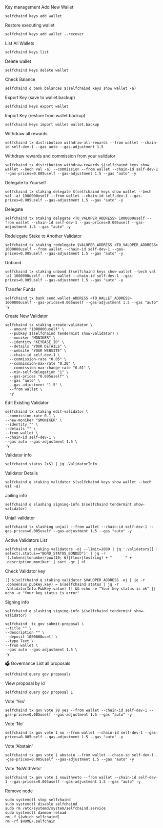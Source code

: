Key management
Add New Wallet
```
selfchaind keys add wallet
```
Restore executing wallet
```
selfchaind keys add wallet --recover
```
List All Wallets
```
selfchaind keys list
```
Delete wallet
```
selfchaind keys delete wallet
```
Check Balance
```
selfchaind q bank balances $(selfchaind keys show wallet -a)
```
Export Key (save to wallet.backup)
```
selfchaind keys export wallet
```
Import Key (restore from wallet.backup)
```
selfchaind keys import wallet wallet.backup
```
Withdraw all rewards
```
selfchaind tx distribution withdraw-all-rewards --from wallet --chain-id self-dev-1 --gas auto --gas-adjustment 1.5
```
Withdraw rewards and commission from your validator
```
selfchaind tx distribution withdraw-rewards $(selfchaind keys show wallet --bech val -a) --commission --from wallet --chain-id self-dev-1 --gas-prices=0.005uself --gas-adjustment 1.5 --gas "auto" -y 
```
Delegate to Yourself
```
selfchaind tx staking delegate $(selfchaind keys show wallet --bech val -a) 1000000uself --from wallet --chain-id self-dev-1 --gas-prices=0.005uself --gas-adjustment 1.5 --gas "auto" -y 
```
Delegate
```
selfchaind tx staking delegate <TO_VALOPER_ADDRESS> 1000000uself --from wallet --chain-id self-dev-1 --gas-prices=0.005uself --gas-adjustment 1.5 --gas "auto" -y 
```
Redelegate Stake to Another Validator
```
selfchaind tx staking redelegate $VALOPER_ADDRESS <TO_VALOPER_ADDRESS> 1000000uself --from wallet --chain-id self-dev-1 --gas-prices=0.005uself --gas-adjustment 1.5 --gas "auto" -y 
```
Unbond
```
selfchaind tx staking unbond $(selfchaind keys show wallet --bech val -a) 1000000uself --from wallet --chain-id self-dev-1 --gas-prices=0.005uself --gas-adjustment 1.5 --gas "auto" -y 
```
Transfer Funds
```
selfchaind tx bank send wallet_ADDRESS <TO_WALLET_ADDRESS> 1000000uself --gas-prices=0.005uself --gas-adjustment 1.5 --gas "auto" -y 
```
Create New Validator
```
selfchaind tx staking create-validator \
  --amount "1000000uself" \
  --pubkey $(selfchaind tendermint show-validator) \
  --moniker "MONIKER" \
  --identity "KEYBASE_ID" \
  --details "YOUR DETAILS" \
  --website "YOUR WEBSITE" \
  --chain-id self-dev-1 \
  --commission-rate "0.05" \
  --commission-max-rate "0.20" \
  --commission-max-change-rate "0.01" \
  --min-self-delegation "1" \
  --gas-prices "0.005uself" \
  --gas "auto" \
  --gas-adjustment "1.5" \
  --from wallet \
  -y
```
Edit Existing Validator
```
selfchaind tx staking edit-validator \
--commission-rate 0.1 \
--new-moniker "$MONIKER" \
--identity "" \
--details "" \
--from wallet \
--chain-id self-dev-1 \
--gas auto --gas-adjustment 1.5 \
-y
```
Validator info
```
selfchaind status 2>&1 | jq .ValidatorInfo
```
Validator Details
```
selfchaind q staking validator $(selfchaind keys show wallet --bech val -a)
```
Jailing info
```
selfchaind q slashing signing-info $(selfchaind tendermint show-validator)
```
Unjail validator
```
selfchaind tx slashing unjail --from wallet --chain-id self-dev-1 --gas-prices=0.005uself --gas-adjustment 1.5 --gas "auto" -y 
```
Active Validators List
```
selfchaind q staking validators -oj --limit=2000 | jq '.validators[] | select(.status=="BOND_STATUS_BONDED")' | jq -r '(.tokens|tonumber/pow(10; 6)|floor|tostring) + " 	 " + .description.moniker' | sort -gr | nl
```
Check Validator key
```
[[ $(selfchaind q staking validator $VALOPER_ADDRESS -oj | jq -r .consensus_pubkey.key) = $(selfchaind status | jq -r .ValidatorInfo.PubKey.value) ]] && echo -e "Your key status is ok" || echo -e "Your key status is error"
```
Signing info
```
selfchaind q slashing signing-info $(selfchaind tendermint show-validator)
```
```
selfchaind  tx gov submit-proposal \
--title "" \
--description "" \
--deposit 1000000uself \
--type Text \
--from wallet \
--gas auto --gas-adjustment 1.5 \
-y
```
🗳 Governance
List all proposals
```
selfchaind query gov proposals
```
View proposal by id
```
selfchaind query gov proposal 1
```
Vote 'Yes'
```
selfchaind tx gov vote 78 yes --from wallet --chain-id self-dev-1 --gas-prices=0.005uself --gas-adjustment 1.5 --gas "auto" -y 
```
Vote 'No'
```
selfchaind tx gov vote 1 no --from wallet --chain-id self-dev-1 --gas-prices=0.005uself --gas-adjustment 1.5 --gas "auto" -y 
```
Vote 'Abstain'
```
selfchaind tx gov vote 1 abstain --from wallet --chain-id self-dev-1 --gas-prices=0.005uself --gas-adjustment 1.5 --gas "auto" -y 
```
Vote 'NoWithVeto'
```
selfchaind tx gov vote 1 nowithveto --from wallet --chain-id self-dev-1 --gas-prices=0.005uself --gas-adjustment 1.5 --gas "auto" -y 
```
Remove node
```
sudo systemctl stop selfchaind
sudo systemctl disable selfchaind
sudo rm /etc/systemd/system/selfchaind.service
sudo systemctl daemon-reload
rm -f $(which selfchaind)
rm -rf $HOME/.selfchain
```
